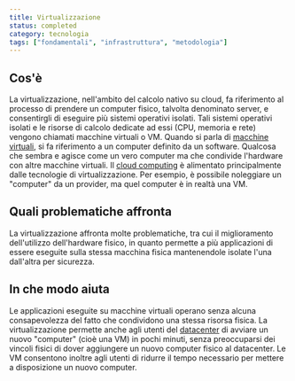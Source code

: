```yaml
---
title: Virtualizzazione
status: completed
category: tecnologia
tags: ["fondamentali", "infrastruttura", "metodologia"]
---
```


## Cos'è

La virtualizzazione, nell'ambito del calcolo nativo su cloud, 
fa riferimento al processo di prendere un computer fisico, talvolta denominato server, 
e consentirgli di eseguire più sistemi operativi isolati.
Tali sistemi operativi isolati e le risorse di calcolo dedicate ad essi (CPU, memoria e rete) vengono
chiamati macchine virtuali o VM.
Quando si parla di [macchine virtuali](/it/virtual-machine/), si fa riferimento a un computer definito da un software.
Qualcosa che sembra e agisce come un vero computer ma che condivide l'hardware con altre macchine virtuali.
Il [cloud computing](/it/cloud-computing/) è alimentato principalmente dalle tecnologie di virtualizzazione.
Per esempio, è possibile noleggiare un "computer" da un provider, ma quel computer è in realtà una VM.

## Quali problematiche affronta

La virtualizzazione affronta molte problematiche, tra cui il miglioramento dell'utilizzo dell'hardware fisico,
in quanto permette a più applicazioni di essere eseguite sulla stessa macchina fisica
mantenendole isolate l'una dall'altra per sicurezza.

## In che modo aiuta

Le applicazioni eseguite su macchine virtuali operano senza alcuna consapevolezza del fatto che condividono una stessa risorsa fisica.
La virtualizzazione permette anche agli utenti del [datacenter](/it/datacenter/) di avviare un nuovo "computer" (cioè una VM) in pochi minuti,
senza preoccuparsi dei vincoli fisici di dover aggiungere un nuovo computer fisico al datacenter.
Le VM consentono inoltre agli utenti di ridurre il tempo necessario per mettere a disposizione un nuovo computer.
